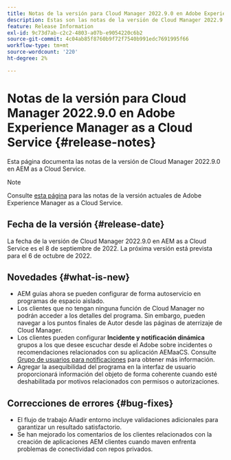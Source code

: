 ```yaml
---
title: Notas de la versión para Cloud Manager 2022.9.0 en Adobe Experience Manager as a Cloud Service
description: Estas son las notas de la versión de Cloud Manager 2022.9.0 en AEM as a Cloud Service.
feature: Release Information
exl-id: 9c73d7ab-c2c2-4803-a07b-e9054220c6b2
source-git-commit: 4c04ab85f8760b9f72f7540b991edc7691995f66
workflow-type: tm+mt
source-wordcount: '220'
ht-degree: 2%

---
```



# Notas de la versión para Cloud Manager 2022.9.0 en Adobe Experience Manager as a Cloud Service {#release-notes}

Esta página documenta las notas de la versión de Cloud Manager 2022.9.0 en AEM as a Cloud Service.

>[!NOTE]
>
>Consulte [esta página](/help/release-notes/release-notes-cloud/release-notes-current.md) para las notas de la versión actuales de Adobe Experience Manager as a Cloud Service.

## Fecha de la versión {#release-date}

La fecha de la versión de Cloud Manager 2022.9.0 en AEM as a Cloud Service es el 8 de septiembre de 2022. La próxima versión está prevista para el 6 de octubre de 2022.

## Novedades {#what-is-new}

* AEM guías ahora se pueden configurar de forma autoservicio en programas de espacio aislado.
* Los clientes que no tengan ninguna función de Cloud Manager no podrán acceder a los detalles del programa. Sin embargo, pueden navegar a los puntos finales de Autor desde las páginas de aterrizaje de Cloud Manager.
* Los clientes pueden configurar **Incidente y notificación dinámica** grupos a los que desee escuchar desde el Adobe sobre incidentes o recomendaciones relacionados con su aplicación AEMaaCS. Consulte [Grupo de usuarios para notificaciones](/help/journey-onboarding/user-groups.md) para obtener más información.
* Agregar la asequibilidad del programa en la interfaz de usuario proporcionará información del objeto de forma coherente cuando esté deshabilitada por motivos relacionados con permisos o autorizaciones.

## Correcciones de errores {#bug-fixes}

* El flujo de trabajo Añadir entorno incluye validaciones adicionales para garantizar un resultado satisfactorio.
* Se han mejorado los comentarios de los clientes relacionados con la creación de aplicaciones AEM clientes cuando maven enfrenta problemas de conectividad con repos privados.
